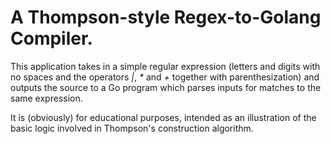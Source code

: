 # A Thompson-style Regex-to-Golang Compiler.

This application takes in a simple regular expression (letters and digits with no spaces and the
operators _|_, _*_ and _+_ together with parenthesization) and outputs the source to a Go program
which parses inputs for matches to the same expression.

It is (obviously) for educational purposes, intended as an illustration of the basic logic involved
in Thompson's construction algorithm.
